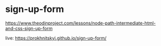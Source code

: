 # sign-up-form
https://www.theodinproject.com/lessons/node-path-intermediate-html-and-css-sign-up-form

live: https://prokhnitskyi.github.io/sign-up-form/